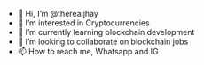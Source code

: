 - 👋 Hi, I’m @therealjhay
- 👀 I’m interested in Cryptocurrencies
- 🌱 I’m currently learning blockchain development
- 💞️ I’m looking to collaborate on blockchain jobs
- 📫 How to reach me, Whatsapp and IG

<!---
therealjhay/therealjhay is a ✨ special ✨ repository because its `README.md` (this file) appears on your GitHub profile.
You can click the Preview link to take a look at your changes.
--->
